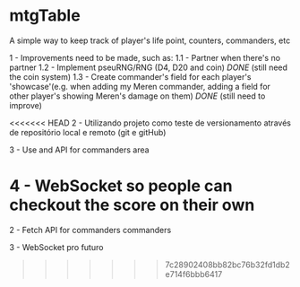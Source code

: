 # mtgTable

A simple way to keep track of player's life point, counters, commanders, etc

1 - Improvements need to be made, such as:
1.1 - Partner when there's no partner
1.2 - Implement pseuRNG/RNG (D4, D20 and coin) _DONE_ (still need the coin system)
1.3 - Create commander's field for each player's 'showcase'(e.g. when adding my Meren commander, adding a field for other player's showing Meren's damage on them) _DONE_ (still need to improve)

<<<<<<< HEAD
2 - Utilizando projeto como teste de versionamento através de repositório local e remoto (git e gitHub)

3 - Use and API for commanders area

4 - WebSocket so people can checkout the score on their own
=======
2 - Fetch API for commanders commanders

3 - WebSocket pro futuro
>>>>>>> 7c28902408bb82bc76b32fd1db2e714f6bbb6417

